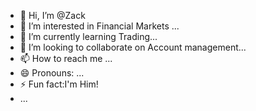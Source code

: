 - 👋 Hi, I’m @Zack
- 👀 I’m interested in Financial Markets ...
- 🌱 I’m currently learning Trading...
- 💞️ I’m looking to collaborate on Account management...
- 📫 How to reach me ...
- 😄 Pronouns: ...
- ⚡ Fun fact:I'm Him!
-  ...

<!---
GeminiZack/GeminiZack is a ✨ special ✨ repository because its `README.md` (this file) appears on your GitHub profile.
You can click the Preview link to take a look at your changes.
--->
